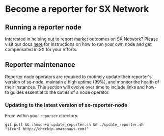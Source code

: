 
# Become a reporter for SX Network

## Running a reporter node

Interested in helping out to report market outcomes on SX Network? Please visit our docs [here](https://docs.sx.technology/developers/become-a-validator) for instructions on how to run your own node and get compensated in SX for your efforts.

## Reporter maintenance

Reporter node operators are required to routinely update their reporter's version of sx-node, maintain a high uptime (99%), and monitor the health of their instances. This section will evolve over time to include links and how-to guides essential to the duties of a node operator.

### Updating to the latest version of sx-reporter-node

From within your `reporter` directory: 
```
git pull && chmod +x update_reporter.sh && ./update_reporter.sh "$(curl http://checkip.amazonaws.com)"
```
